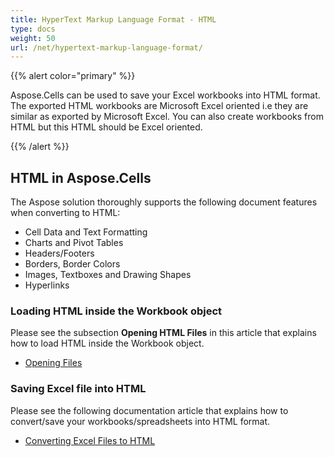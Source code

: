 ```yaml
---
title: HyperText Markup Language Format - HTML
type: docs
weight: 50
url: /net/hypertext-markup-language-format/
---
```


{{% alert color="primary" %}} 

Aspose.Cells can be used to save your Excel workbooks into HTML format. The exported HTML workbooks are Microsoft Excel oriented i.e they are similar as exported by Microsoft Excel. You can also create workbooks from HTML but this HTML should be Excel oriented.

{{% /alert %}} 
## **HTML in Aspose.Cells**
The Aspose solution thoroughly supports the following document features when converting to HTML:

- Cell Data and Text Formatting
- Charts and Pivot Tables
- Headers/Footers
- Borders, Border Colors
- Images, Textboxes and Drawing Shapes
- Hyperlinks
### **Loading HTML inside the Workbook object**
Please see the subsection **Opening HTML Files** in this article that explains how to load HTML inside the Workbook object.

- [Opening Files](/cells/net/opening-files-with-different-formats/#openingfileswithdifferentformats-openinghtmlfiles)
### **Saving Excel file into HTML**
Please see the following documentation article that explains how to convert/save your workbooks/spreadsheets into HTML format.

- [Converting Excel Files to HTML](/cells/net/convert-workbook-to-different-formats/#convertworkbooktodifferentformats-convertingexcelworkbooktohtml)
